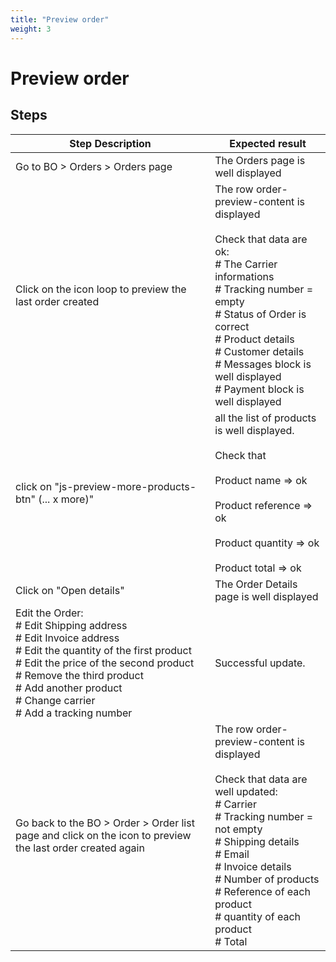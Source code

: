 ```yaml
---
title: "Preview order"
weight: 3
---
```


# Preview order
## Steps
| Step Description | Expected result |
| ----- | ----- |
| Go to BO > Orders > Orders page | The Orders page is well displayed |
| Click on the icon loop to preview the last order created | The row order-preview-content is displayed<br><br>Check that data are ok:<br> # The Carrier informations<br> # Tracking number = empty<br> # Status of Order is correct<br> # Product details<br> # Customer details<br> # Messages block is well displayed<br> # Payment block is well displayed |
| click on "js-preview-more-products-btn" (... x more)" | all the list of products is well displayed.<br><br>Check that<br><br>Product name => ok<br><br>Product reference => ok<br><br>Product quantity => ok<br><br>Product total => ok |
| Click on "Open details" | The Order Details page is well displayed |
| Edit the Order:<br> # Edit Shipping address<br> # Edit Invoice address<br> # Edit the quantity of the first product<br> # Edit the price of the second product<br> # Remove the third product<br> # Add another product<br> # Change carrier<br> # Add a tracking number | Successful update. |
| Go back to the BO > Order > Order list page and click on the icon to preview the last order created again | The row order-preview-content is displayed<br><br>Check that data are well updated:<br> # Carrier<br> # Tracking number = not empty<br> # Shipping details<br> # Email<br> # Invoice details<br> # Number of products<br> # Reference of each product<br> # quantity of each product<br> # Total |
